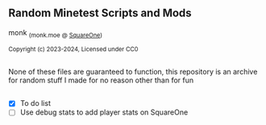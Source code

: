 ## Random Minetest Scripts and Mods

monk <sub>(monk.moe @ [SquareOne](https://discord.gg/pE4Tu3cf23))</sub>

<sup>Copyright (c) 2023-2024, Licensed under CC0</sup>

##
None of these files are guaranteed to function, this repository is an
archive for random stuff I made for no reason other than for fun

##
- [X] To do list
- [ ] Use debug stats to add player stats on SquareOne